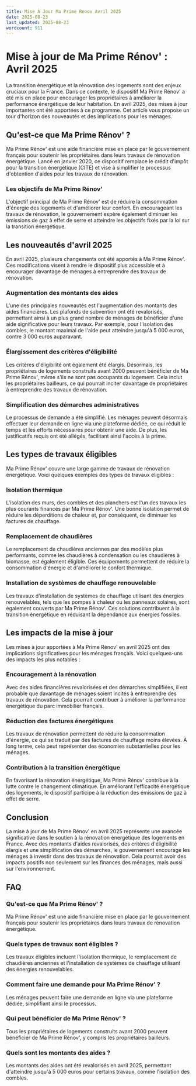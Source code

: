 ```yaml
---
title: Mise À Jour Ma Prime Renov Avril 2025
date: 2025-08-23
last_updated: 2025-08-23
wordcount: 911
---
```


# Mise à jour de Ma Prime Rénov' : Avril 2025

La transition énergétique et la rénovation des logements sont des enjeux cruciaux pour la France. Dans ce contexte, le dispositif Ma Prime Rénov' a été mis en place pour encourager les propriétaires à améliorer la performance énergétique de leur habitation. En avril 2025, des mises à jour importantes ont été apportées à ce programme. Cet article vous propose un tour d'horizon des nouveautés et des implications pour les ménages.

## Qu'est-ce que Ma Prime Rénov' ?

Ma Prime Rénov' est une aide financière mise en place par le gouvernement français pour soutenir les propriétaires dans leurs travaux de rénovation énergétique. Lancé en janvier 2020, ce dispositif remplace le crédit d'impôt pour la transition énergétique (CITE) et vise à simplifier le processus d'obtention d'aides pour les travaux de rénovation.

### Les objectifs de Ma Prime Rénov'

L'objectif principal de Ma Prime Rénov' est de réduire la consommation d'énergie des logements et d'améliorer leur confort. En encourageant les travaux de rénovation, le gouvernement espère également diminuer les émissions de gaz à effet de serre et atteindre les objectifs fixés par la loi sur la transition énergétique.

## Les nouveautés d'avril 2025

En avril 2025, plusieurs changements ont été apportés à Ma Prime Rénov'. Ces modifications visent à rendre le dispositif plus accessible et à encourager davantage de ménages à entreprendre des travaux de rénovation.

### Augmentation des montants des aides

L'une des principales nouveautés est l'augmentation des montants des aides financières. Les plafonds de subvention ont été revalorisés, permettant ainsi à un plus grand nombre de ménages de bénéficier d'une aide significative pour leurs travaux. Par exemple, pour l'isolation des combles, le montant maximal de l'aide peut atteindre jusqu'à 5 000 euros, contre 3 000 euros auparavant.

### Élargissement des critères d'éligibilité

Les critères d'éligibilité ont également été élargis. Désormais, les propriétaires de logements construits avant 2000 peuvent bénéficier de Ma Prime Rénov', même s'ils ne sont pas occupants du logement. Cela inclut les propriétaires bailleurs, ce qui pourrait inciter davantage de propriétaires à entreprendre des travaux de rénovation.

### Simplification des démarches administratives

Le processus de demande a été simplifié. Les ménages peuvent désormais effectuer leur demande en ligne via une plateforme dédiée, ce qui réduit le temps et les efforts nécessaires pour obtenir une aide. De plus, les justificatifs requis ont été allégés, facilitant ainsi l'accès à la prime.

## Les types de travaux éligibles

Ma Prime Rénov' couvre une large gamme de travaux de rénovation énergétique. Voici quelques exemples des types de travaux éligibles :

### Isolation thermique

L'isolation des murs, des combles et des planchers est l'un des travaux les plus courants financés par Ma Prime Rénov'. Une bonne isolation permet de réduire les déperditions de chaleur et, par conséquent, de diminuer les factures de chauffage.

### Remplacement de chaudières

Le remplacement de chaudières anciennes par des modèles plus performants, comme les chaudières à condensation ou les chaudières à biomasse, est également éligible. Ces équipements permettent de réduire la consommation d'énergie et d'améliorer le confort thermique.

### Installation de systèmes de chauffage renouvelable

Les travaux d'installation de systèmes de chauffage utilisant des énergies renouvelables, tels que les pompes à chaleur ou les panneaux solaires, sont également couverts par Ma Prime Rénov'. Ces solutions contribuent à la transition énergétique en réduisant la dépendance aux énergies fossiles.

## Les impacts de la mise à jour

Les mises à jour apportées à Ma Prime Rénov' en avril 2025 ont des implications significatives pour les ménages français. Voici quelques-uns des impacts les plus notables :

### Encouragement à la rénovation

Avec des aides financières revalorisées et des démarches simplifiées, il est probable que davantage de ménages soient incités à entreprendre des travaux de rénovation. Cela pourrait contribuer à améliorer la performance énergétique du parc immobilier français.

### Réduction des factures énergétiques

Les travaux de rénovation permettent de réduire la consommation d'énergie, ce qui se traduit par des factures de chauffage moins élevées. À long terme, cela peut représenter des économies substantielles pour les ménages.

### Contribution à la transition énergétique

En favorisant la rénovation énergétique, Ma Prime Rénov' contribue à la lutte contre le changement climatique. En améliorant l'efficacité énergétique des logements, le dispositif participe à la réduction des émissions de gaz à effet de serre.

## Conclusion

La mise à jour de Ma Prime Rénov' en avril 2025 représente une avancée significative dans le soutien à la rénovation énergétique des logements en France. Avec des montants d'aides revalorisés, des critères d'éligibilité élargis et une simplification des démarches, le gouvernement encourage les ménages à investir dans des travaux de rénovation. Cela pourrait avoir des impacts positifs non seulement sur les finances des ménages, mais aussi sur l'environnement.

## FAQ

### Qu'est-ce que Ma Prime Rénov' ?

Ma Prime Rénov' est une aide financière mise en place par le gouvernement français pour soutenir les propriétaires dans leurs travaux de rénovation énergétique.

### Quels types de travaux sont éligibles ?

Les travaux éligibles incluent l'isolation thermique, le remplacement de chaudières anciennes et l'installation de systèmes de chauffage utilisant des énergies renouvelables.

### Comment faire une demande pour Ma Prime Rénov' ?

Les ménages peuvent faire une demande en ligne via une plateforme dédiée, simplifiant ainsi le processus.

### Qui peut bénéficier de Ma Prime Rénov' ?

Tous les propriétaires de logements construits avant 2000 peuvent bénéficier de Ma Prime Rénov', y compris les propriétaires bailleurs.

### Quels sont les montants des aides ?

Les montants des aides ont été revalorisés en avril 2025, permettant d'atteindre jusqu'à 5 000 euros pour certains travaux, comme l'isolation des combles.